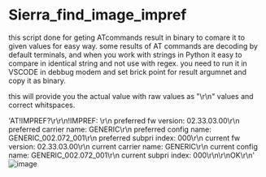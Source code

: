 
# Sierra_find_image_impref

this script done for geting ATcommands result in binary to comare it to given values for easy way.
some results of AT commands are decoding by default terminals, and when you work with strings in Python it easy to compare in identical string and not use with regex.
you need to run it in VSCODE in debbug modem and set brick point for result argumnet and copy it as binary.

this will provide you the actual value with raw values as "\r\n" values and correct whitspaces. 

'AT!IMPREF?\r\r\n!IMPREF: \r\n preferred fw version:    02.33.03.00\r\n preferred carrier name:  GENERIC\r\n preferred config name:   GENERIC_002.072_001\r\n preferred subpri index:  000\r\n current fw version:      02.33.03.00\r\n current carrier name:    GENERIC\r\n current config name:     GENERIC_002.072_001\r\n current subpri index:    000\r\n\r\nOK\r\n'
![image](https://github.com/elkanamol/Sierra_find_image_impref/assets/57934787/e6964c3b-ab2b-48e5-848e-31cda0d6cbea)





